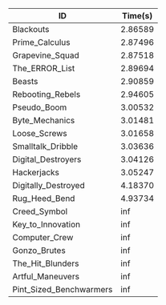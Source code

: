 |ID|Time(s)|
|-|-|
|Blackouts|2.86589|
|Prime_Calculus|2.87496|
|Grapevine_Squad|2.87518|
|The_ERROR_List|2.89694|
|Beasts|2.90859|
|Rebooting_Rebels|2.94605|
|Pseudo_Boom|3.00532|
|Byte_Mechanics|3.01481|
|Loose_Screws|3.01658|
|Smalltalk_Dribble|3.03636|
|Digital_Destroyers|3.04126|
|Hackerjacks|3.05247|
|Digitally_Destroyed|4.18370|
|Rug_Heed_Bend|4.93734|
|Creed_Symbol|inf|
|Key_to_Innovation|inf|
|Computer_Crew|inf|
|Gonzo_Brutes|inf|
|The_Hit_Blunders|inf|
|Artful_Maneuvers|inf|
|Pint_Sized_Benchwarmers|inf|
